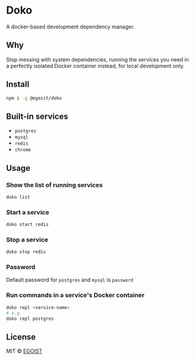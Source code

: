 # Doko

A docker-based development dependency manager.

## Why

Stop messing with system dependencies, running the services you need in a perfectly isolated Docker container instead, for local development only.

## Install

```bash
npm i -g @egoist/doko
```

## Built-in services

- `postgres`
- `mysql`
- `redis`
- `chrome`

## Usage

### Show the list of running services

```bash
doko list
```

### Start a service

```bash
doko start redis
```

### Stop a service

```bash
doko stop redis
```

### Password

Default password for `postgres` and `mysql` is `password`

### Run commands in a service's Docker container

```bash
doko repl <service-name>
# e.g.
doko repl postgres
```

## License

MIT &copy; [EGOIST](https://github.com/sponsors/egoist)

